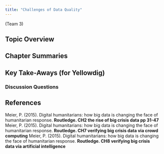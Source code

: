 ```yaml
---
title: "Challenges of Data Quality"
---
```


(Team 3)

## Topic Overview


## Chapter Summaries


## Key Take-Aways (for Yellowdig)

### Discussion Questions



## References

Meier, P. (2015). Digital humanitarians: how big data is changing the face of humanitarian response. **Routledge. CH2 the rise of big crisis data pp 31-47**
Meier, P. (2015). Digital humanitarians: how big data is changing the face of humanitarian response. **Routledge. CH7 verifying big crisis data via crowd computing**
Meier, P. (2015). Digital humanitarians: how big data is changing the face of humanitarian response. **Routledge. CH8 verifying big crisis data via artificial intelligence**




